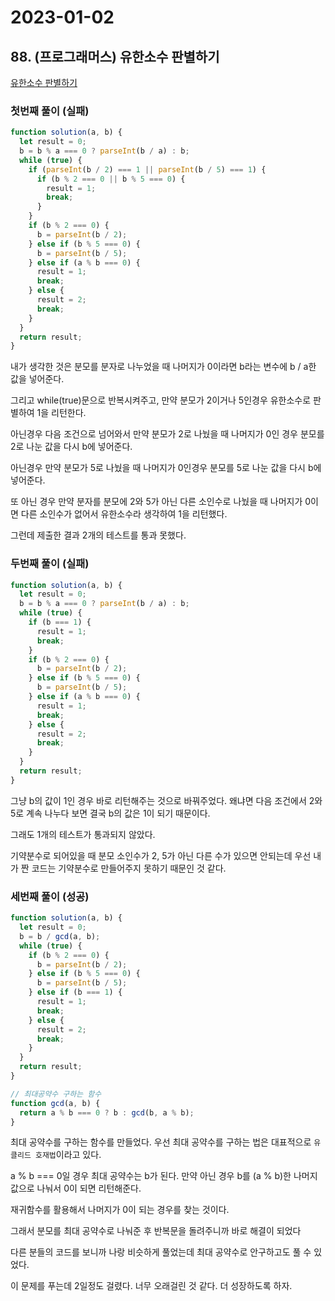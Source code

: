 # 2023-01-02

## 88. (프로그래머스) 유한소수 판별하기

[유한소수 판별하기](https://school.programmers.co.kr/learn/courses/30/lessons/120878)

### 첫번째 풀이 (실패)

```js
function solution(a, b) {
  let result = 0;
  b = b % a === 0 ? parseInt(b / a) : b;
  while (true) {
    if (parseInt(b / 2) === 1 || parseInt(b / 5) === 1) {
      if (b % 2 === 0 || b % 5 === 0) {
        result = 1;
        break;
      }
    }
    if (b % 2 === 0) {
      b = parseInt(b / 2);
    } else if (b % 5 === 0) {
      b = parseInt(b / 5);
    } else if (a % b === 0) {
      result = 1;
      break;
    } else {
      result = 2;
      break;
    }
  }
  return result;
}
```

내가 생각한 것은 분모를 분자로 나누었을 때 나머지가 0이라면 b라는 변수에 b / a한 값을 넣어준다.

그리고 while(true)문으로 반복시켜주고, 만약 분모가 2이거나 5인경우 유한소수로 판별하여 1을 리턴한다.

아닌경우 다음 조건으로 넘어와서 만약 분모가 2로 나눴을 때 나머지가 0인 경우 분모를 2로 나눈 값을 다시 b에 넣어준다.

아닌경우 만약 분모가 5로 나눴을 때 나머지가 0인경우 분모를 5로 나눈 값을 다시 b에 넣어준다.

또 아닌 경우 만약 분자를 분모에 2와 5가 아닌 다른 소인수로 나눴을 때 나머지가 0이면 다른 소인수가 없어서 유한소수라 생각하여 1을 리턴했다.

그런데 제출한 결과 2개의 테스트를 통과 못했다.

### 두번째 풀이 (실패)

```js
function solution(a, b) {
  let result = 0;
  b = b % a === 0 ? parseInt(b / a) : b;
  while (true) {
    if (b === 1) {
      result = 1;
      break;
    }
    if (b % 2 === 0) {
      b = parseInt(b / 2);
    } else if (b % 5 === 0) {
      b = parseInt(b / 5);
    } else if (a % b === 0) {
      result = 1;
      break;
    } else {
      result = 2;
      break;
    }
  }
  return result;
}
```

그냥 b의 값이 1인 경우 바로 리턴해주는 것으로 바꿔주었다. 왜냐면 다음 조건에서 2와 5로 계속 나누다 보면 결국 b의 값은 1이 되기 때문이다.

그래도 1개의 테스트가 통과되지 않았다.

기약분수로 되어있을 때 분모 소인수가 2, 5가 아닌 다른 수가 있으면 안되는데 우선 내가 짠 코드는 기약분수로 만들어주지 못하기 때문인 것 같다.

### 세번째 풀이 (성공)

```js
function solution(a, b) {
  let result = 0;
  b = b / gcd(a, b);
  while (true) {
    if (b % 2 === 0) {
      b = parseInt(b / 2);
    } else if (b % 5 === 0) {
      b = parseInt(b / 5);
    } else if (b === 1) {
      result = 1;
      break;
    } else {
      result = 2;
      break;
    }
  }
  return result;
}

// 최대공약수 구하는 함수
function gcd(a, b) {
  return a % b === 0 ? b : gcd(b, a % b);
}
```

최대 공약수를 구하는 함수를 만들었다. 우선 최대 공약수를 구하는 법은 대표적으로 `유클리드 호재법`이라고 있다.

a % b === 0일 경우 최대 공약수는 b가 된다. 만약 아닌 경우 b를 (a % b)한 나머지 값으로 나눠서 0이 되면 리턴해준다.

재귀함수를 활용해서 나머지가 0이 되는 경우를 찾는 것이다.

그래서 분모를 최대 공약수로 나눠준 후 반복문을 돌려주니까 바로 해결이 되었다

다른 분들의 코드를 보니까 나랑 비슷하게 풀었는데 최대 공약수로 안구하고도 풀 수 있었다.

이 문제를 푸는데 2일정도 걸렸다. 너무 오래걸린 것 같다. 더 성장하도록 하자.
